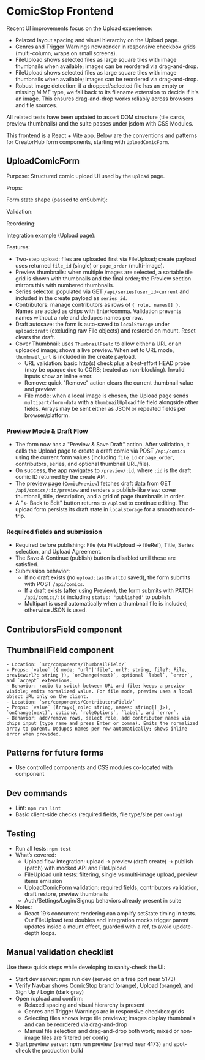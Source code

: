 # ComicStop Frontend

Recent UI improvements focus on the Upload experience:
- Relaxed layout spacing and visual hierarchy on the Upload page.
- Genres and Trigger Warnings now render in responsive checkbox grids (multi-column, wraps on small screens).
- FileUpload shows selected files as large square tiles with image thumbnails when available; images can be reordered via drag-and-drop.
 - FileUpload shows selected files as large square tiles with image thumbnails when available; images can be reordered via drag-and-drop.
 - Robust image detection: if a dropped/selected file has an empty or missing MIME type, we fall back to its filename extension to decide if it's an image. This ensures drag-and-drop works reliably across browsers and file sources.

All related tests have been updated to assert DOM structure (tile cards, preview thumbnails) and the suite passes under jsdom with CSS Modules.

This frontend is a React + Vite app. Below are the conventions and patterns for CreatorHub form components, starting with `UploadComicForm`.

## UploadComicForm

Purpose: Structured comic upload UI used by the `Upload` page.

Props:

Form state shape (passed to onSubmit):

Validation:

Reordering:

Integration example (Upload page):

Features:
- Two-step upload: files are uploaded first via FileUpload; create payload uses returned `file_id` (single) or `page_order` (multi-image).
- Preview thumbnails: when multiple images are selected, a sortable tile grid is shown with thumbnails and the final order; the Preview section mirrors this with numbered thumbnails.
- Series selector: populated via GET `/api/series?user_id=current` and included in the create payload as `series_id`.
- Contributors: manage contributors as rows of `{ role, names[] }`. Names are added as chips with Enter/comma. Validation prevents names without a role and dedupes names per row.
- Draft autosave: the form is auto-saved to `localStorage` under `upload:draft` (excluding raw File objects) and restored on mount. Reset clears the draft.
- Cover Thumbnail: uses `ThumbnailField` to allow either a URL or an uploaded image; shows a live preview. When set to URL mode, `thumbnail_url` is included in the create payload.
	- URL validation: basic http(s) check plus a best‑effort HEAD probe (may be opaque due to CORS; treated as non-blocking). Invalid inputs show an inline error.
	- Remove: quick "Remove" action clears the current thumbnail value and preview.
	- File mode: when a local image is chosen, the Upload page sends `multipart/form-data` with a `thumbnailUpload` file field alongside other fields. Arrays may be sent either as JSON or repeated fields per browser/platform.

### Preview Mode & Draft Flow
- The form now has a "Preview & Save Draft" action. After validation, it calls the Upload page to create a draft comic via POST `/api/comics` using the current form values (including `file_id` or `page_order`, contributors, series, and optional thumbnail URL/file).
- On success, the app navigates to `/preview/:id`, where `:id` is the draft comic ID returned by the create API.
- The preview page (`ComicPreview`) fetches draft data from GET `/api/comics/:id/preview` and renders a publish-like view: cover thumbnail, title, description, and a grid of page thumbnails in order.
- A "← Back to Edit" button returns to `/upload` to continue editing. The upload form persists its draft state in `localStorage` for a smooth round-trip.

### Required fields and submission
- Required before publishing: File (via FileUpload -> fileRef), Title, Series selection, and Upload Agreement.
- The Save & Continue (publish) button is disabled until these are satisfied.
- Submission behavior:
	- If no draft exists (no `upload:lastDraftId` saved), the form submits with POST `/api/comics`.
	- If a draft exists (after using Preview), the form submits with PATCH `/api/comics/:id` including `status: 'published'` to publish.
	- Multipart is used automatically when a thumbnail file is included; otherwise JSON is used.

## ContributorsField component

## ThumbnailField component
	- Location: `src/components/ThumbnailField/`
	- Props: `value` ({ mode: 'url'|'file', url?: string, file?: File, previewUrl?: string }), `onChange(next)`, optional `label`, `error`, and `accept` extensions.
	- Behavior: radio to switch between URL and file; keeps a preview visible; emits normalized value. For file mode, preview uses a local object URL only on the client.
	- Location: `src/components/ContributorsField/`
	- Props: `value` (Array<{ role: string, names: string[] }>), `onChange(next)`, optional `roleOptions`, `label`, and `error`.
	- Behavior: add/remove rows, select role, add contributor names via chips input (type name and press Enter or comma). Emits the normalized array to parent. Dedupes names per row automatically; shows inline error when provided.
## Patterns for future forms
- Use controlled components and CSS modules co-located with component
## Dev commands
- Lint: `npm run lint`
- Basic client-side checks (required fields, file type/size per `config`)

## Testing
- Run all tests: `npm test`
- What’s covered:
	- Upload flow integration: upload → preview (draft create) → publish (patch) with mocked API and FileUpload
	- FileUpload unit tests: filtering, single vs multi-image upload, preview items emission
	- UploadComicForm validation: required fields, contributors validation, draft restore, preview thumbnails
	- Auth/Settings/Login/Signup behaviors already present in suite
- Notes:
	- React 19’s concurrent rendering can amplify setState timing in tests. Our FileUpload test doubles and integration mocks trigger parent updates inside a mount effect, guarded with a ref, to avoid update-depth loops.

## Manual validation checklist
Use these quick steps while developing to sanity-check the UI:
- Start dev server: npm run dev (served on a free port near 5173)
- Verify Navbar shows ComicStop brand (orange), Upload (orange), and Sign Up / Login (dark gray)
- Open /upload and confirm:
  - Relaxed spacing and visual hierarchy is present
  - Genres and Trigger Warnings are in responsive checkbox grids
  - Selecting files shows large tile previews; images display thumbnails and can be reordered via drag-and-drop
  - Manual file selection and drag-and-drop both work; mixed or non-image files are filtered per config
- Start preview server: npm run preview (served near 4173) and spot-check the production build

